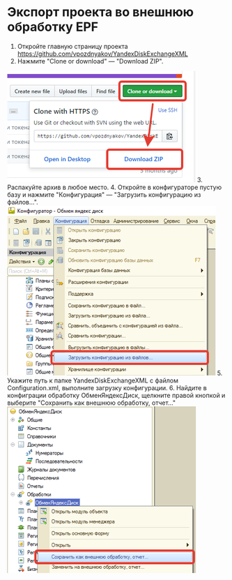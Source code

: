 # Экспорт проекта во внешнюю обработку EPF

1. Откройте главную страницу проекта https://github.com/vpozdnyakov/YandexDiskExchangeXML
2. Нажмите "Clone or download" — "Download ZIP". 
<img src="img1.png">
3. Распакуйте архив в любое место.
4. Откройте в конфигураторе пустую базу и нажмите "Конфигурация" — "Загрузить конфигурацию из файлов...". 
<img src="img2.png">
5. Укажите путь к папке YandexDiskExchangeXML с файлом Configuration.xml, выполните загрузку конфигурации.
6. Найдите в конфиграции обработку ОбменЯндексДиск, щелкните правой кнопкой и выберите "Сохранить как внешнюю обработку, отчет..." 
<img src="img3.png">

